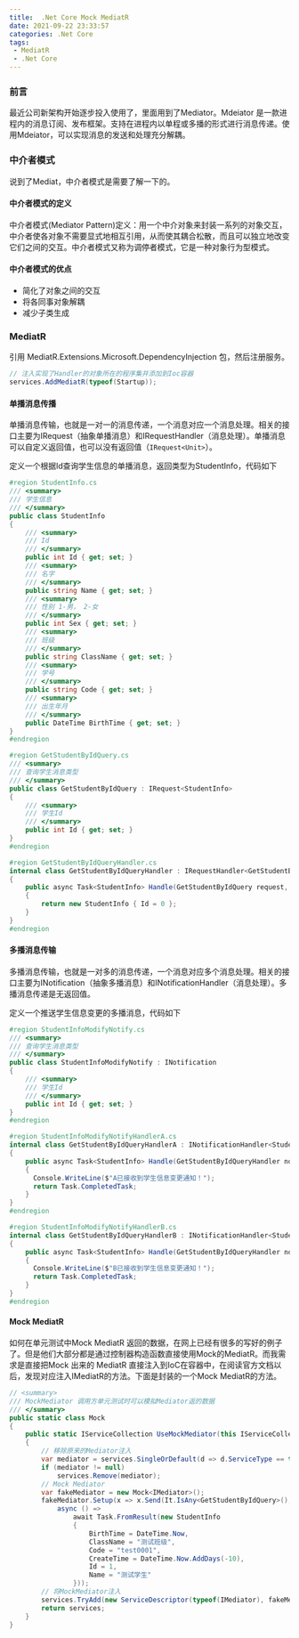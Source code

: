 ```yaml
---
title:  .Net Core Mock MediatR
date: 2021-09-22 23:33:57
categories: .Net Core 
tags: 
 - MediatR
 - .Net Core
---
```

### 前言

最近公司新架构开始逐步投入使用了，里面用到了Mediator。Mdeiator 是一款进程内的消息订阅、发布框架。支持在进程内以单程或多播的形式进行消息传递。使用Mdeiator，可以实现消息的发送和处理充分解耦。
<!--more-->

### 中介者模式

说到了Mediat，中介者模式是需要了解一下的。

#### 中介者模式的定义

中介者模式(Mediator Pattern)定义：用一个中介对象来封装一系列的对象交互，中介者使各对象不需要显式地相互引用，从而使其耦合松散，而且可以独立地改变它们之间的交互。中介者模式又称为调停者模式，它是一种对象行为型模式。

#### 中介者模式的优点

* 简化了对象之间的交互
* 将各同事对象解耦
* 减少子类生成

### MediatR

引用 MediatR.Extensions.Microsoft.DependencyInjection 包，然后注册服务。

```cs
// 注入实现了Handler的对象所在的程序集并添加到Ioc容器
services.AddMediatR(typeof(Startup));
```

#### 单播消息传播

单播消息传输，也就是一对一的消息传递，一个消息对应一个消息处理。相关的接口主要为IRequest（抽象单播消息）和IRequestHandler（消息处理）。单播消息可以自定义返回值，也可以没有返回值（`IRequest<Unit>`）。

定义一个根据Id查询学生信息的单播消息，返回类型为StudentInfo，代码如下

```cs
#region StudentInfo.cs
/// <summary>
/// 学生信息
/// </summary>
public class StudentInfo
{
    /// <summary>
    /// Id
    /// </summary>
    public int Id { get; set; }
    /// <summary>
    /// 名字
    /// </summary>
    public string Name { get; set; }
    /// <summary>
    /// 性别 1-男， 2-女
    /// </summary>
    public int Sex { get; set; }
    /// <summary>
    /// 班级
    /// </summary>
    public string ClassName { get; set; }
    /// <summary>
    /// 学号
    /// </summary>
    public string Code { get; set; }
    /// <summary>
    /// 出生年月
    /// </summary>
    public DateTime BirthTime { get; set; }
}
#endregion

#region GetStudentByIdQuery.cs
/// <summary>
/// 查询学生消息类型
/// </summary>
public class GetStudentByIdQuery : IRequest<StudentInfo>
{
    /// <summary>
    /// 学生Id
    /// </summary>
    public int Id { get; set; }
}
#endregion

#region GetStudentByIdQueryHandler.cs
internal class GetStudentByIdQueryHandler : IRequestHandler<GetStudentByIdQuery, StudentInfo>
{
    public async Task<StudentInfo> Handle(GetStudentByIdQuery request, CancellationToken cancellationToken)
    {
        return new StudentInfo { Id = 0 };
    }
}
#endregion
```

#### 多播消息传输

多播消息传输，也就是一对多的消息传递，一个消息对应多个消息处理。相关的接口主要为INotification（抽象多播消息）和INotificationHandler（消息处理）。多播消息传递是无返回值。

定义一个推送学生信息变更的多播消息，代码如下

```cs
#region StudentInfoModifyNotify.cs
/// <summary>
/// 查询学生消息类型
/// </summary>
public class StudentInfoModifyNotify : INotification
{
    /// <summary>
    /// 学生Id
    /// </summary>
    public int Id { get; set; }
}
#endregion

#region StudentInfoModifyNotifyHandlerA.cs
internal class GetStudentByIdQueryHandlerA : INotificationHandler<StudentInfoModifyNotify>
{
    public async Task<StudentInfo> Handle(GetStudentByIdQueryHandler notification, CancellationToken cancellationToken)
    {
      Console.WriteLine($"A已接收到学生信息变更通知！");
      return Task.CompletedTask;
    }
}
#endregion

#region StudentInfoModifyNotifyHandlerB.cs
internal class GetStudentByIdQueryHandlerB : INotificationHandler<StudentInfoModifyNotify>
{
    public async Task<StudentInfo> Handle(GetStudentByIdQueryHandler notification, CancellationToken cancellationToken)
    {
      Console.WriteLine($"B已接收到学生信息变更通知！");
      return Task.CompletedTask;
    }
}
#endregion
```

#### Mock MediatR

如何在单元测试中Mock MediatR 返回的数据，在网上已经有很多的写好的例子了。但是他们大部分都是通过控制器构造函数直接使用Mock的MediatR。而我需求是直接把Mock 出来的 MediatR 直接注入到IoC在容器中，在阅读官方文档以后，发现对应注入IMediatR的方法。下面是封装的一个Mock MediatR的方法。

```cs
// <summary>
/// MockMediator 调用方单元测试时可以模拟Mediator返的数据
/// </summary>
public static class Mock
{
    public static IServiceCollection UseMockMediator(this IServiceCollection services)
    {
        // 移除原来的Mediator注入
        var mediator = services.SingleOrDefault(d => d.ServiceType == typeof(IMediator));
        if (mediator != null)
            services.Remove(mediator);
        // Mock Mediator
        var fakeMediator = new Mock<IMediator>();
        fakeMediator.Setup(x => x.Send(It.IsAny<GetStudentByIdQuery>(), It.IsAny<CancellationToken>())).Returns(
            async () =>
                await Task.FromResult(new StudentInfo
                {
                    BirthTime = DateTime.Now,
                    ClassName = "测试班级",
                    Code = "test0001",
                    CreateTime = DateTime.Now.AddDays(-10),
                    Id = 1,
                    Name = "测试学生"
                }));
        // 将MockMediator注入
        services.TryAdd(new ServiceDescriptor(typeof(IMediator), fakeMediator.Object));
        return services;
    }
}
```
